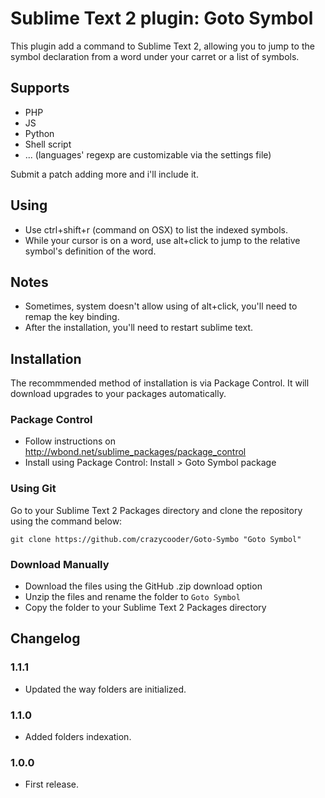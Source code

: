 Sublime Text 2 plugin: Goto Symbol
==================================

This plugin add a command to Sublime Text 2, allowing you to jump to the symbol declaration from a word under your carret or a list of symbols.

Supports
--------

 * PHP
 * JS
 * Python
 * Shell script
 * ... (languages' regexp are customizable via the settings file)

Submit a patch adding more and i'll include it.

Using
-----

 * Use ctrl+shift+r (command on OSX) to list the indexed symbols.
 * While your cursor is on a word, use alt+click to jump to the relative symbol's definition of the word.

Notes
-----

 * Sometimes, system doesn't allow using of alt+click, you'll need to remap the key binding.
 * After the installation, you'll need to restart sublime text.

Installation
------------

The recommmended method of installation is via Package Control. It will download upgrades to your packages automatically.

### Package Control ###

* Follow instructions on http://wbond.net/sublime_packages/package_control
* Install using Package Control: Install > Goto Symbol package

### Using Git ###

Go to your Sublime Text 2 Packages directory and clone the repository using the command below:

    git clone https://github.com/crazycooder/Goto-Symbo "Goto Symbol"

### Download Manually ###

* Download the files using the GitHub .zip download option
* Unzip the files and rename the folder to `Goto Symbol`
* Copy the folder to your Sublime Text 2 Packages directory

Changelog
---------

### 1.1.1 ###
 * Updated the way folders are initialized.

### 1.1.0 ###
 * Added folders indexation.

### 1.0.0 ###
 * First release.

